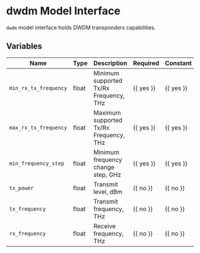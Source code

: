 # dwdm Model Interface

`dwdm` model interface holds DWDM transponders capabilities.

## Variables
<!-- table start -->
| Name | Type | Description | Required | Constant |
| --- | --- | --- | --- | --- |
| `min_rx_tx_frequency` | float | Minimum supported Tx/Rx Frequency, THz | {{ yes }} | {{ yes }} |
| `max_rx_tx_frequency` | float | Maximum supported Tx/Rx Frequency, THz | {{ yes }} | {{ yes }} |
| `min_frequency_step` | float | Minimum frequency change step, GHz | {{ yes }} | {{ yes }} |
| `tx_power` | float | Transmit level, dBm | {{ no }} | {{ no }} |
| `tx_frequency` | float | Transmit frequency, THz | {{ no }} | {{ no }} |
| `rx_frequency` | float | Receive frequency, THz | {{ no }} | {{ no }} |

<!-- table end -->

